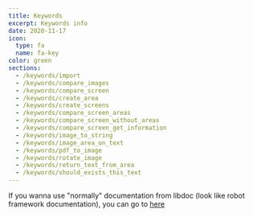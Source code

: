 ```yaml
---
title: Keywords
excerpt: Keywords info
date: 2020-11-17
icon:
  type: fa
  name: fa-key
color: green
sections:
  - /keywords/import
  - /keywords/compare_images
  - /keywords/compare_screen
  - /keywords/create_area
  - /keywords/create_screens
  - /keywords/compare_screen_areas
  - /keywords/compare_screen_without_areas
  - /keywords/compare_screen_get_information
  - /keywords/image_to_string
  - /keywords/image_area_on_text
  - /keywords/pdf_to_image
  - /keywords/rotate_image
  - /keywords/return_text_from_area
  - /keywords/should_exists_this_text
---
```

 If you wanna use "normally" documentation from libdoc (look like robot framework documentation), you can go to [here](/WatchUI/rf_documentation/)